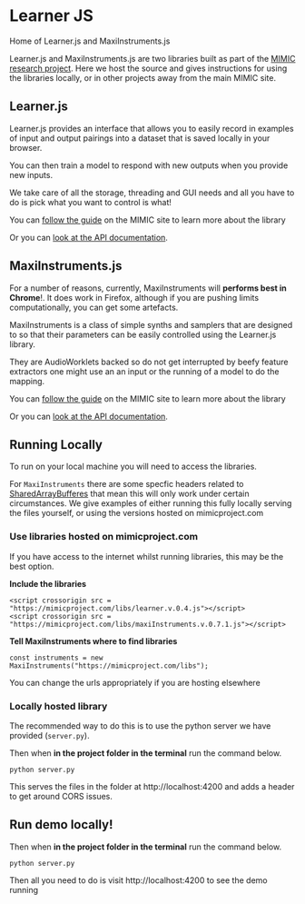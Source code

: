 # Learner JS

Home of Learner.js and MaxiInstruments.js

Learner.js and MaxiInstruments.js are two libraries built as part of the [MIMIC
research project](https://mimicproject.com). Here we host the source and gives instructions
for using the libraries locally, or in other projects away from the main MIMIC site.


## Learner.js

Learner.js provides an interface that allows you to easily record in examples of input and output pairings into a dataset that is saved locally in your browser.

You can then train a model to respond with new outputs when you provide new inputs.

We take care of all the storage, threading and GUI needs and all you have to do is pick what you want to control is what!

You can [follow the guide](https://mimicproject.com/guides/learner) on the MIMIC site to learn more about the library

Or you can [look at the API documentation](https://www.doc.gold.ac.uk/~lmcca002/Learner.html).

## MaxiInstruments.js

For a number of reasons, currently, MaxiInstruments will **performs best in Chrome**!. It does work in Firefox, although if you are pushing limits computationally, you can get some artefacts.

MaxiInstruments is a class of simple synths and samplers that are designed to so that their parameters can be easily controlled using the Learner.js library.

They are AudioWorklets backed so do not get interrupted by beefy feature extractors one might use an an input or the running of a model to do the mapping.

You can [follow the guide](https://mimicproject.com/guides/maxi-instrument) on the MIMIC site to learn more about the library

Or you can [look at the API documentation](https://www.doc.gold.ac.uk/~lmcca002/MaxiInstrument.html).

## Running Locally

To run on your local machine you will need to access the libraries. 

For ``MaxiInstruments`` there are some specfic headers related to [SharedArrayBufferes](https://developer.mozilla.org/en-US/docs/Web/JavaScript/Reference/Global_Objects/SharedArrayBuffer#security_requirements) that mean this will only work under certain circumstances. We give examples of either running this fully locally serving the files yourself, or using the versions hosted on mimicproject.com

### Use libraries hosted on mimicproject.com

If you have access to the internet whilst running libraries, this may be the best option. 

**Include the libraries** 
```
<script crossorigin src = "https://mimicproject.com/libs/learner.v.0.4.js"></script>
<script crossorigin src = "https://mimicproject.com/libs/maxiInstruments.v.0.7.1.js"></script>
```

**Tell MaxiInstruments where to find libraries** 

```
const instruments = new MaxiInstruments("https://mimicproject.com/libs");
```

You can change the urls appropriately if you are hosting elsewhere

### Locally hosted library

The recommended way to do this is to use the python server we have provided (``server.py``). 

Then when **in the project folder in the terminal** run the command below.

```
python server.py
```

This serves the files in the folder at http://localhost:4200 and adds a header to get around CORS issues.

## Run demo locally!

Then when **in the project folder in the terminal** run the command below.

```
python server.py
```

Then all you need to do is visit http://localhost:4200 to see the demo running

